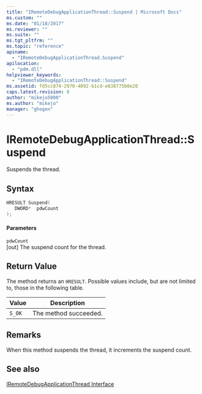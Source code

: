 ```yaml
---
title: "IRemoteDebugApplicationThread::Suspend | Microsoft Docs"
ms.custom: ""
ms.date: "01/18/2017"
ms.reviewer: ""
ms.suite: ""
ms.tgt_pltfrm: ""
ms.topic: "reference"
apiname: 
  - "IRemoteDebugApplicationThread.Suspend"
apilocation: 
  - "pdm.dll"
helpviewer_keywords: 
  - "IRemoteDebugApplicationThread::Suspend"
ms.assetid: fd5cc874-2970-4092-b1cd-e638775b0e20
caps.latest.revision: 8
author: "mikejo5000"
ms.author: "mikejo"
manager: "ghogen"
---
```

# IRemoteDebugApplicationThread::Suspend
Suspends the thread.  
  
## Syntax  
  
```cpp
HRESULT Suspend(  
   DWORD*  pdwCount  
);  
```  
  
#### Parameters  
 `pdwCount`  
 [out] The suspend count for the thread.  
  
## Return Value  
 The method returns an `HRESULT`. Possible values include, but are not limited to, those in the following table.  
  
|Value|Description|  
|-----------|-----------------|  
|`S_OK`|The method succeeded.|  
  
## Remarks  
 When this method suspends the thread, it increments the suspend count.  
  
## See also  
 [IRemoteDebugApplicationThread Interface](../../winscript/reference/iremotedebugapplicationthread-interface.md)